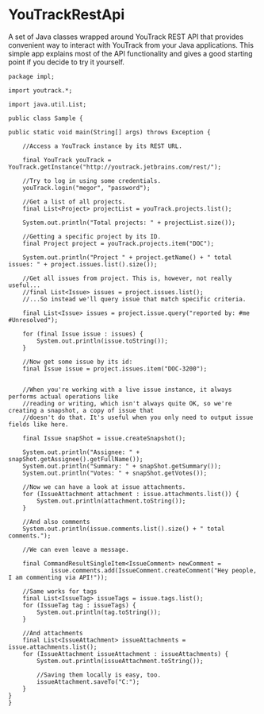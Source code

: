 YouTrackRestApi
===============

A set of Java classes wrapped around YouTrack REST API that provides convenient way to interact with YouTrack from your Java applications. This simple app explains most of the API functionality and gives a good starting point if you decide to try it yourself.

    package impl;

    import youtrack.*;

    import java.util.List;

    public class Sample {

    public static void main(String[] args) throws Exception {

        //Access a YouTrack instance by its REST URL.

        final YouTrack youTrack = YouTrack.getInstance("http://youtrack.jetbrains.com/rest/");

        //Try to log in using some credentials.
        youTrack.login("megor", "password");

        //Get a list of all projects.
        final List<Project> projectList = youTrack.projects.list();

        System.out.println("Total projects: " + projectList.size());

        //Getting a specific project by its ID.
        final Project project = youTrack.projects.item("DOC");

        System.out.println("Project " + project.getName() + " total issues: " + project.issues.list().size());

        //Get all issues from project. This is, however, not really useful...
        //final List<Issue> issues = project.issues.list();
        //...So instead we'll query issue that match specific criteria.

        final List<Issue> issues = project.issue.query("reported by: #me #Unresolved");

        for (final Issue issue : issues) {
            System.out.println(issue.toString());
        }

        //Now get some issue by its id:
        final Issue issue = project.issues.item("DOC-3200");


        //When you're working with a live issue instance, it always performs actual operations like
        //reading or writing, which isn't always quite OK, so we're creating a snapshot, a copy of issue that
        //doesn't do that. It's useful when you only need to output issue fields like here.

        final Issue snapShot = issue.createSnapshot();

        System.out.println("Assignee: " + snapShot.getAssignee().getFullName());
        System.out.println("Summary: " + snapShot.getSummary());
        System.out.println("Votes: " + snapShot.getVotes());

        //Now we can have a look at issue attachments.
        for (IssueAttachment attachment : issue.attachments.list()) {
            System.out.println(attachment.toString());
        }

        //And also comments
        System.out.println(issue.comments.list().size() + " total comments.");

        //We can even leave a message.

        final CommandResultSingleItem<IssueComment> newComment =
                issue.comments.add(IssueComment.createComment("Hey people, I am commenting via API!"));

        //Same works for tags
        final List<IssueTag> issueTags = issue.tags.list();
        for (IssueTag tag : issueTags) {
            System.out.println(tag.toString());
        }

        //And attachments
        final List<IssueAttachment> issueAttachments = issue.attachments.list();
        for (IssueAttachment issueAttachment : issueAttachments) {
            System.out.println(issueAttachment.toString());

            //Saving them locally is easy, too.
            issueAttachment.saveTo("C:");
        }
    }
    }
